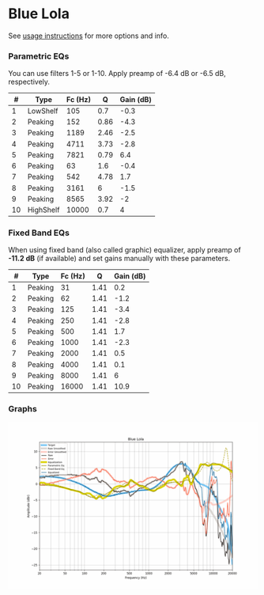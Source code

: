 # Blue Lola
See [usage instructions](https://github.com/jaakkopasanen/AutoEq#usage) for more options and info.

### Parametric EQs
You can use filters 1-5 or 1-10. Apply preamp of -6.4 dB or -6.5 dB, respectively.

|   # | Type      |   Fc (Hz) |    Q |   Gain (dB) |
|-----|-----------|-----------|------|-------------|
|   1 | LowShelf  |       105 | 0.7  |        -0.3 |
|   2 | Peaking   |       152 | 0.86 |        -4.3 |
|   3 | Peaking   |      1189 | 2.46 |        -2.5 |
|   4 | Peaking   |      4711 | 3.73 |        -2.8 |
|   5 | Peaking   |      7821 | 0.79 |         6.4 |
|   6 | Peaking   |        63 | 1.6  |        -0.4 |
|   7 | Peaking   |       542 | 4.78 |         1.7 |
|   8 | Peaking   |      3161 | 6    |        -1.5 |
|   9 | Peaking   |      8565 | 3.92 |        -2   |
|  10 | HighShelf |     10000 | 0.7  |         4   |

### Fixed Band EQs
When using fixed band (also called graphic) equalizer, apply preamp of **-11.2 dB** (if available) and set gains manually with these parameters.

|   # | Type    |   Fc (Hz) |    Q |   Gain (dB) |
|-----|---------|-----------|------|-------------|
|   1 | Peaking |        31 | 1.41 |         0.2 |
|   2 | Peaking |        62 | 1.41 |        -1.2 |
|   3 | Peaking |       125 | 1.41 |        -3.4 |
|   4 | Peaking |       250 | 1.41 |        -2.8 |
|   5 | Peaking |       500 | 1.41 |         1.7 |
|   6 | Peaking |      1000 | 1.41 |        -2.3 |
|   7 | Peaking |      2000 | 1.41 |         0.5 |
|   8 | Peaking |      4000 | 1.41 |         0.1 |
|   9 | Peaking |      8000 | 1.41 |         6   |
|  10 | Peaking |     16000 | 1.41 |        10.9 |

### Graphs
![](./Blue%20Lola.png)
